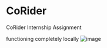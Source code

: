 # CoRider
CoRider Internship Assignment

functioning completely locally
![image](https://github.com/yom4n/CoRider/assets/27628105/bca1f65c-e2fb-448d-8dc0-88579011f061)
